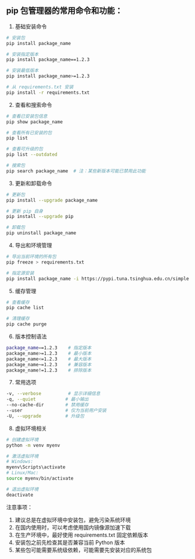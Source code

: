 ## pip 包管理器的常用命令和功能：

1. 基础安装命令
```bash
# 安装包
pip install package_name

# 安装指定版本
pip install package_name==1.2.3

# 安装最低版本
pip install package_name>=1.2.3

# 从 requirements.txt 安装
pip install -r requirements.txt
```

2. 查看和搜索命令
```bash
# 查看已安装包信息
pip show package_name

# 查看所有已安装的包
pip list

# 查看可升级的包
pip list --outdated

# 搜索包
pip search package_name  # 注：某些新版本可能已禁用此功能
```

3. 更新和卸载命令
```bash
# 更新包
pip install --upgrade package_name

# 更新 pip 自身
pip install --upgrade pip

# 卸载包
pip uninstall package_name
```

4. 导出和环境管理
```bash
# 导出当前环境的所有包
pip freeze > requirements.txt

# 指定源安装
pip install package_name -i https://pypi.tuna.tsinghua.edu.cn/simple
```

5. 缓存管理
```bash
# 查看缓存
pip cache list

# 清理缓存
pip cache purge
```

6. 版本控制语法
```bash
package_name==1.2.3    # 指定版本
package_name>=1.2.3    # 最小版本
package_name<=1.2.3    # 最大版本
package_name~=1.2.3    # 兼容版本
package_name!=1.2.3    # 排除版本
```

7. 常用选项
```bash
-v, --verbose          # 显示详细信息
-q, --quiet           # 最小输出
--no-cache-dir        # 禁用缓存
--user                # 仅为当前用户安装
-U, --upgrade         # 升级包
```

8. 虚拟环境相关
```bash
# 创建虚拟环境
python -m venv myenv

# 激活虚拟环境
# Windows:
myenv\Scripts\activate
# Linux/Mac:
source myenv/bin/activate

# 退出虚拟环境
deactivate
```

注意事项：
1. 建议总是在虚拟环境中安装包，避免污染系统环境
2. 在国内使用时，可以考虑使用国内镜像源加速下载
3. 在生产环境中，最好使用 requirements.txt 固定依赖版本
4. 安装包之前先检查其是否兼容当前 Python 版本
5. 某些包可能需要系统级依赖，可能需要先安装对应的系统包

